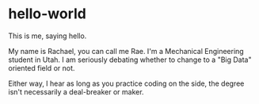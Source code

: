 # hello-world
This is me, saying hello.

My name is Rachael, you can call me Rae. I'm a Mechanical Engineering student in Utah. I am seriously debating whether to change to a "Big Data" oriented field or not. 

Either way, I hear as long as you practice coding on the side, the degree isn't necessarily a deal-breaker or maker.
